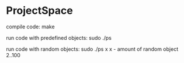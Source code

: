 # ProjectSpace

compile code:
make

run code with predefined objects:
sudo ./ps

run code with random objects:
sudo ./ps x
x - amount of random object 2..100
